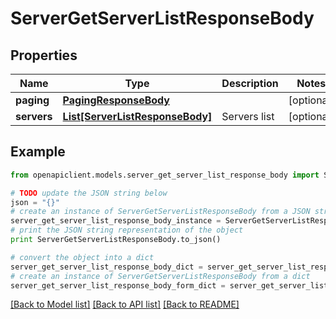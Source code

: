 # ServerGetServerListResponseBody


## Properties
Name | Type | Description | Notes
------------ | ------------- | ------------- | -------------
**paging** | [**PagingResponseBody**](PagingResponseBody.md) |  | [optional] 
**servers** | [**List[ServerListResponseBody]**](ServerListResponseBody.md) | Servers list | [optional] 

## Example

```python
from openapiclient.models.server_get_server_list_response_body import ServerGetServerListResponseBody

# TODO update the JSON string below
json = "{}"
# create an instance of ServerGetServerListResponseBody from a JSON string
server_get_server_list_response_body_instance = ServerGetServerListResponseBody.from_json(json)
# print the JSON string representation of the object
print ServerGetServerListResponseBody.to_json()

# convert the object into a dict
server_get_server_list_response_body_dict = server_get_server_list_response_body_instance.to_dict()
# create an instance of ServerGetServerListResponseBody from a dict
server_get_server_list_response_body_form_dict = server_get_server_list_response_body.from_dict(server_get_server_list_response_body_dict)
```
[[Back to Model list]](../README.md#documentation-for-models) [[Back to API list]](../README.md#documentation-for-api-endpoints) [[Back to README]](../README.md)


